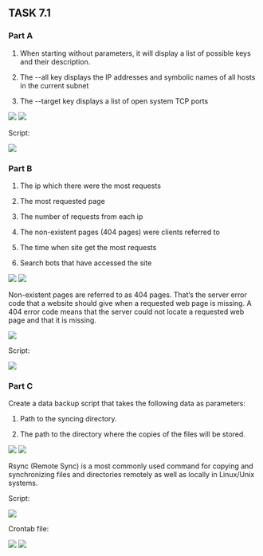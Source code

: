 ## TASK 7.1

### Part A

1. When starting without parameters, it will display a list of possible keys and their description.

2. The --all key displays the IP addresses and symbolic names of all hosts in the current subnet

3. The --target key displays a list of open system TCP ports

<img src="https://github.com/Yuliia-Sadoma/DevOps_online_Kyiv_2020Q42021Q1/blob/main/m7/task7.1/screenshots/1.PNG?raw=true">

<img src="https://github.com/Yuliia-Sadoma/DevOps_online_Kyiv_2020Q42021Q1/blob/main/m7/task7.1/screenshots/2.PNG?raw=true">

Script:

<img src="https://github.com/Yuliia-Sadoma/DevOps_online_Kyiv_2020Q42021Q1/blob/main/m7/task7.1/screenshots/3.PNG?raw=true">


### Part B


1. The ip which there were the most requests

2. The most requested page

3. The number of requests from each ip

4. The non-existent pages (404 pages) were clients referred to

5. The time when site get the most requests

6. Search bots that have accessed the site

<img src="https://github.com/Yuliia-Sadoma/DevOps_online_Kyiv_2020Q42021Q1/blob/main/m7/task7.1/screenshots/4.PNG?raw=true">

<img src="https://github.com/Yuliia-Sadoma/DevOps_online_Kyiv_2020Q42021Q1/blob/main/m7/task7.1/screenshots/5.PNG?raw=true">

Non-existent pages are referred to as 404 pages. That’s the server error code that a website should give when a requested web page is missing.  A 404 error code means that the server could not locate a requested web page and that it is missing. 

<img src="https://github.com/Yuliia-Sadoma/DevOps_online_Kyiv_2020Q42021Q1/blob/main/m7/task7.1/screenshots/6.PNG?raw=true">

Script:

<img src="https://github.com/Yuliia-Sadoma/DevOps_online_Kyiv_2020Q42021Q1/blob/main/m7/task7.1/screenshots/7.PNG?raw=true">

### Part C

Create a data backup script that takes the following data as parameters:

1. Path to the syncing directory.

2. The path to the directory where the copies of the files will be stored.

<img src="https://github.com/Yuliia-Sadoma/DevOps_online_Kyiv_2020Q42021Q1/blob/main/m7/task7.1/screenshots/8.PNG?raw=true">

<img src="https://github.com/Yuliia-Sadoma/DevOps_online_Kyiv_2020Q42021Q1/blob/main/m7/task7.1/screenshots/10.PNG?raw=true">

Rsync (Remote Sync) is a most commonly used command for copying and synchronizing files and directories remotely as well as locally in Linux/Unix systems.

Script:

<img src="https://github.com/Yuliia-Sadoma/DevOps_online_Kyiv_2020Q42021Q1/blob/main/m7/task7.1/screenshots/9.PNG?raw=true">

Crontab file:

<img src="https://github.com/Yuliia-Sadoma/DevOps_online_Kyiv_2020Q42021Q1/blob/main/m7/task7.1/screenshots/11.PNG?raw=true">

<img src="https://github.com/Yuliia-Sadoma/DevOps_online_Kyiv_2020Q42021Q1/blob/main/m7/task7.1/screenshots/12.PNG?raw=true">
